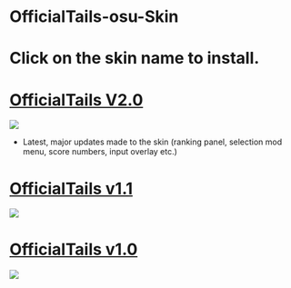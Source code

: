 # OfficialTails-osu-Skin
# Click on the skin name to install.
# [OfficialTails V2.0](https://officialtailsyt.s-ul.eu/Xff8AQlF)
![](https://i.imgur.com/naO0M5r.jpg)
* Latest, major updates made to the skin (ranking panel, selection mod menu, score numbers, input overlay etc.)


# [OfficialTails v1.1](https://officialtailsyt.s-ul.eu/Zj36pWao)
![](https://i.imgur.com/2HO837O.jpg)

# [OfficialTails v1.0](https://officialtailsyt.s-ul.eu/JKKvZI0Y)
![](https://i.imgur.com/KsCdWA7.jpg)
